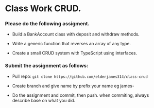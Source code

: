 # Class Work CRUD.

### Please do the following assigment.

- Build a BankAccount class with deposit and withdraw methods.

- Write a generic function that reverses an array of any type.

- Create a small CRUD system with TypeScript using interfaces.

### Submit the assignment as follows:

- Pull repo: `git clone https://github.com/elderjames314/class-crud`

- Create branch and give name by prefix your name eg james-

- Do the assignment and commit, then push. when commiting, always describe base on what you did.
